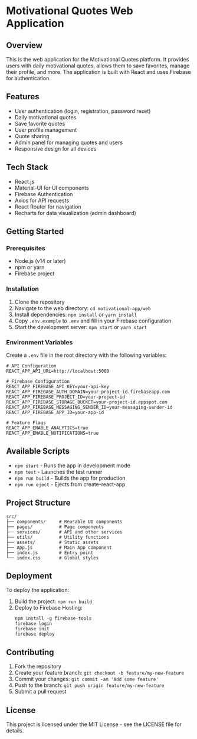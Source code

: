 # Motivational Quotes Web Application

## Overview

This is the web application for the Motivational Quotes platform. It provides users with daily motivational quotes, allows them to save favorites, manage their profile, and more. The application is built with React and uses Firebase for authentication.

## Features

- User authentication (login, registration, password reset)
- Daily motivational quotes
- Save favorite quotes
- User profile management
- Quote sharing
- Admin panel for managing quotes and users
- Responsive design for all devices

## Tech Stack

- React.js
- Material-UI for UI components
- Firebase Authentication
- Axios for API requests
- React Router for navigation
- Recharts for data visualization (admin dashboard)

## Getting Started

### Prerequisites

- Node.js (v14 or later)
- npm or yarn
- Firebase project

### Installation

1. Clone the repository
2. Navigate to the web directory: `cd motivational-app/web`
3. Install dependencies: `npm install` or `yarn install`
4. Copy `.env.example` to `.env` and fill in your Firebase configuration
5. Start the development server: `npm start` or `yarn start`

### Environment Variables

Create a `.env` file in the root directory with the following variables:

```
# API Configuration
REACT_APP_API_URL=http://localhost:5000

# Firebase Configuration
REACT_APP_FIREBASE_API_KEY=your-api-key
REACT_APP_FIREBASE_AUTH_DOMAIN=your-project-id.firebaseapp.com
REACT_APP_FIREBASE_PROJECT_ID=your-project-id
REACT_APP_FIREBASE_STORAGE_BUCKET=your-project-id.appspot.com
REACT_APP_FIREBASE_MESSAGING_SENDER_ID=your-messaging-sender-id
REACT_APP_FIREBASE_APP_ID=your-app-id

# Feature Flags
REACT_APP_ENABLE_ANALYTICS=true
REACT_APP_ENABLE_NOTIFICATIONS=true
```

## Available Scripts

- `npm start` - Runs the app in development mode
- `npm test` - Launches the test runner
- `npm run build` - Builds the app for production
- `npm run eject` - Ejects from create-react-app

## Project Structure

```
src/
├── components/     # Reusable UI components
├── pages/          # Page components
├── services/       # API and other services
├── utils/          # Utility functions
├── assets/         # Static assets
├── App.js          # Main App component
├── index.js        # Entry point
└── index.css       # Global styles
```

## Deployment

To deploy the application:

1. Build the project: `npm run build`
2. Deploy to Firebase Hosting:
   ```
   npm install -g firebase-tools
   firebase login
   firebase init
   firebase deploy
   ```

## Contributing

1. Fork the repository
2. Create your feature branch: `git checkout -b feature/my-new-feature`
3. Commit your changes: `git commit -am 'Add some feature'`
4. Push to the branch: `git push origin feature/my-new-feature`
5. Submit a pull request

## License

This project is licensed under the MIT License - see the LICENSE file for details.